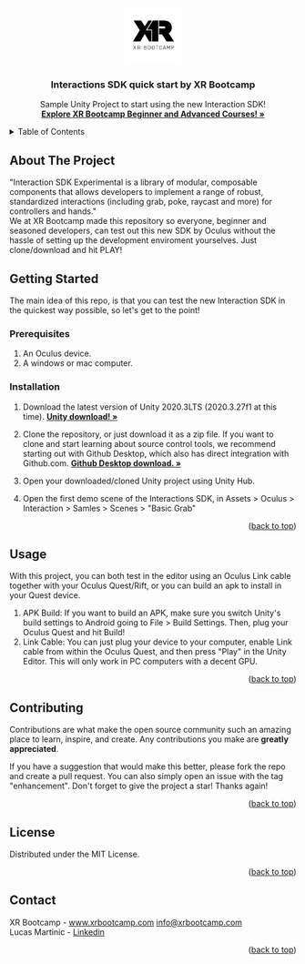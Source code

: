 <div id="top"></div>

<!-- PROJECT LOGO -->
<br />
<div align="center">
  <a href="https://github.com/lucas-martinic/InteractionSDK">
    <img src="Images/logo.png" alt="Logo" width="100" height="100">
  </a>

  <h3 align="center">Interactions SDK quick start by XR Bootcamp</h3>

  <p align="center">
    Sample Unity Project to start using the new Interaction SDK!
    <br />
    <a href="https://xrbootcamp.com/"><strong>Explore XR Bootcamp Beginner and Advanced Courses! »</strong></a>
    <br />
  </p>
</div>



<!-- TABLE OF CONTENTS -->
<details>
  <summary>Table of Contents</summary>
  <ol>
    <li>
      <a href="#about-the-project">About The Project</a>
    </li>
    <li>
      <a href="#getting-started">Getting Started</a>
      <ul>
        <li><a href="#prerequisites">Prerequisites</a></li>
        <li><a href="#installation">Installation</a></li>
      </ul>
    </li>
    <li><a href="#usage">Usage</a></li>
    <li><a href="#contributing">Contributing</a></li>
    <li><a href="#license">License</a></li>
    <li><a href="#contact">Contact</a></li>
  </ol>
</details>



<!-- ABOUT THE PROJECT -->
## About The Project

"Interaction SDK Experimental is a library of modular, composable components that allows developers to implement a range of robust, standardized interactions (including grab, poke, raycast and more) for controllers and hands."
<br />
We at XR Bootcamp made this repository so everyone, beginner and seasoned developers, can test out this new SDK by Oculus without the hassle of setting up the development enviroment yourselves. Just clone/download and hit PLAY!

<!-- GETTING STARTED -->
## Getting Started

The main idea of this repo, is that you can test the new Interaction SDK in the quickest way possible, so let's get to the point!
### Prerequisites

1. An Oculus device.
2. A windows or mac computer.
### Installation

1. Download the latest version of Unity 2020.3LTS (2020.3.27f1 at this time). <a href="https://unity3d.com/es/get-unity/download"><strong>Unity download! »</strong></a>

2. Clone the repository, or just download it as a zip file. If you want to clone and start learning about source control tools, we recommend starting out with Github Desktop, which also has direct integration with Github.com. <a href="https://desktop.github.com/"><strong>Github Desktop download. »</strong></a>
3. Open your downloaded/cloned Unity project using Unity Hub.
4. Open the first demo scene of the Interactions SDK, in Assets > Oculus > Interaction > Samles > Scenes > "Basic Grab"
<p align="right">(<a href="#top">back to top</a>)</p>


## Usage

With this project, you can both test in the editor using an Oculus Link cable together with your Oculus Quest/Rift, or you can build an apk to install in your Quest device.

1. APK Build: If you want to build an APK, make sure you switch Unity's build settings to Android going to File > Build Settings. Then, plug your Oculus Quest and hit Build!
2. Link Cable: You can just plug your device to your computer, enable Link cable from within the Oculus Quest, and then press "Play" in the Unity Editor. This will only work in PC computers with a decent GPU.

<p align="right">(<a href="#top">back to top</a>)</p>


<!-- CONTRIBUTING -->
## Contributing

Contributions are what make the open source community such an amazing place to learn, inspire, and create. Any contributions you make are **greatly appreciated**.

If you have a suggestion that would make this better, please fork the repo and create a pull request. You can also simply open an issue with the tag "enhancement".
Don't forget to give the project a star! Thanks again!

<p align="right">(<a href="#top">back to top</a>)</p>

<!-- LICENSE -->
## License

Distributed under the MIT License.

<p align="right">(<a href="#top">back to top</a>)</p>

<!-- CONTACT -->
## Contact

XR Bootcamp - www.xrbootcamp.com info@xrbootcamp.com
<br />
Lucas Martinic - [Linkedin](https://www.linkedin.com/in/lucas-martinic/)

<p align="right">(<a href="#top">back to top</a>)</p>
